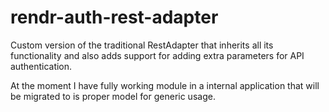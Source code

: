 # rendr-auth-rest-adapter
Custom version of the traditional RestAdapter that inherits all its functionality and also adds support for adding extra parameters for API authentication.

At the moment I have fully working module in a internal application that will be migrated to is proper model for generic usage.
